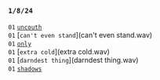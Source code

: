 ### `1/8/24`

`01` [`uncouth`](uncouth.wav)  
`01` [`can't even stand`](can't even stand.wav)  
`01` [`only`](only.wav)  
`01` [`extra cold`](extra cold.wav)  
`01` [`darndest thing`](darndest thing.wav)  
`01` [`shadows`](shadows.wav) 